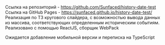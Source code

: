 Ссылка на репозиторий - https://github.com/Sunfaced/history-date-test
Ссылка на GitHub Pages - https://sunfaced.github.io/history-date-test/
Реализация по ТЗ кругового слайдера, с возможностью вывода данных из массива, соответствующих определенным историческим событиям.
Реализовано с помощью ReactJS, сборщик WebPack

Ожидается добавление мобильной версии и переписка на TypeScript

